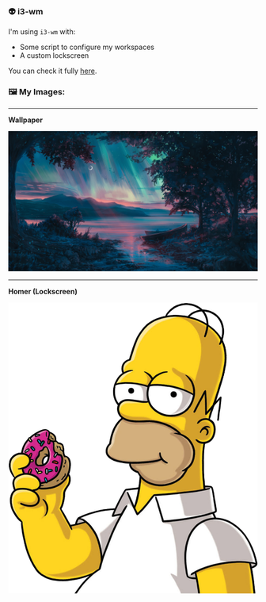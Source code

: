 ### 👽 i3-wm

I'm using `i3-wm` with:

- Some script to configure my workspaces
- A custom lockscreen

You can check it fully [here](config).

### 🖼️ My Images:
---

**Wallpaper**

![Wallpaper](./default.png)

---

**Homer (Lockscreen)**

![Icon](./icon.png)
